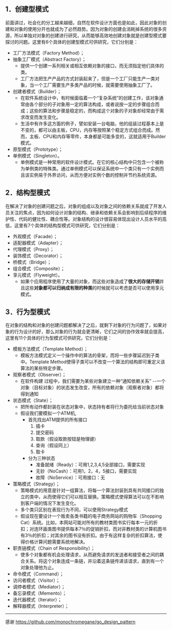 ## 1．创建型模式
前面讲过，社会化的分工越来越细，自然在软件设计方面也是如此，因此对象的创建和对象的使用分开也就成为了必然趋势。因为对象的创建会消耗掉系统的很多资源，所以单独对对象的创建进行研究，从而能够高效地创建对象就是创建型模式要探讨的问题。这里有6个具体的创建型模式可供研究，它们分别是：
- 工厂方法模式（Factory Method）；
- 抽象工厂模式（Abstract Factory）；
	- 提供一个创建一系列相关或相互依赖对象的接口，而无须指定他们具体的类。
	- 工厂方法把生产产品的方式封装起来了，但是一个工厂只能生产一类对象，当一个工厂需要生产多类产品的时候，就需要使用抽象工厂了。
- 创建者模式（Builder）；
	- 在软件系统设计中，有时候面临着一个“复杂系统”的创建工作，该对象通常由各个部分的子对象用一定的算法构成，或者说按一定的步骤组合而成；这些的算法和步骤是稳定的，而构成这个对象的子对象却经常由于需求改变而发生变化。
	- 生活中有许多这方面的例子，譬如安装一台电脑，他的组装过程基本上是不变的，都可以由主板，CPU，内存等按照某个稳定方式组合而成。然而，主板、CPU和内存等零件，本身都是可能多变的，这就适用于Builder模式。 	
- 原型模式（Prototype）；
- 单例模式（Singleton）。
	- 单例模式是一种常用的软件设计模式。在它的核心结构中只包含一个被称为单例类的特殊类。通过单例模式可以保证系统中一个类只有一个实例而且该实例易于外界访问，从而方便对实例个数的控制并节约系统资源。

## 2．结构型模式
在解决了对象的创建问题之后，对象的组成以及对象之间的依赖关系就成了开发人员关注的焦点，因为如何设计对象的结构、继承和依赖关系会影响到后续程序的维护性、代码的健壮性、耦合性等。对象结构的设计很容易体现出设计人员水平的高低，这里有7个具体的结构型模式可供研究，它们分别是：
- 外观模式（Facade）；
- 适配器模式（Adapter）；
- 代理模式（Proxy）；
- 装饰模式（Decorator）；
- 桥模式（Bridge）；
- 组合模式（Composite）；
- 享元模式（Flyweight）。
	- 如果个应用程序使用了大量的对象，而这些对象造成了**很大的存储开销**并且这些**对象都可以归纳成有限的种类**的时候就可以考虑是否可以使用享元模式。

## 3．行为型模式
在对象的结构和对象的创建问题都解决了之后，就剩下对象的行为问题了，如果对象的行为设计的好，那么对象的行为就会更清晰，它们之间的协作效率就会提高，这里有11个具体的行为型模式可供研究，它们分别是：
- 模板方法模式（Template Method）；
	- 模板方法模式定义一个操作中的算法的骨架，而将一些步骤延迟到子类中。Template Method使得子类可以不改变一个算法的结构即可重定义该算法的某些特定步骤。
- 观察者模式（Observer）；
	-  在软件构建 过程中，我们需要为某些对象建立一种“通知依赖关系” --一个对象（目标对象）的状态发生改变，所有的依赖对象（观察者对象）都将得到通知 
- 状态模式（State）；
	- 把所有动作都封装在状态对象中，状态持有者将行为委托给当前状态对象
	- 假设我们要模拟一个ATM机,
		- 首先找出ATM提供的所有接口
           1. 插卡
           2. 提交密码
           3. 取款（假设取款按钮是物理键）
           4. 查询（假设同上）
           5. 取卡
		- 分为三种状态
			- 准备就绪（Ready）：可用1,2,3,4,5全部接口，需要实现
			- 无钞（NoCash）：可用1，2，4，5接口，需要实现
			- 故障（NoService）：可用接口：无
- 策略模式（Strategy）；
	- 策略模式的用意是针对一组算法，将每一个算法封装到具有共同接口的独立的类中，从而使得它们可以相互替换。策略模式使得算法可以在不影响到客户端的情况下发生变化。
	- 多个类只区别在表现行为不同，可以使用Strategy模式
	- 假设现在要设计一个贩卖各类书籍的电子商务网站的购物车（Shopping Cat）系统。比如，本网站可能对所有的教材类图书实行每本一元的折扣；对连环画类图书提供每本7％的促销折扣，而对非教材类的计算机图书有3％的折扣；对其余的图书没有折扣。由于有这样复杂的折扣算法，使得价格计算问题需要系统地解决。
- 职责链模式（Chain of Responsibility）；
	- 使多个对象都有机会处理请求，从而避免请求的发送者和接受者之间的耦合关系。将这个对象连成一条链，并沿着这条链传递该请求，直到有一个对象处理他为止。
- 命令模式（Command）；
- 访问者模式（Visitor）；
- 调停者模式（Mediator）；
- 备忘录模式（Memento）；
- 迭代器模式（Iterator）；
- 解释器模式（Interpreter）；


- - -
感谢 https://github.com/monochromegane/go_design_pattern


